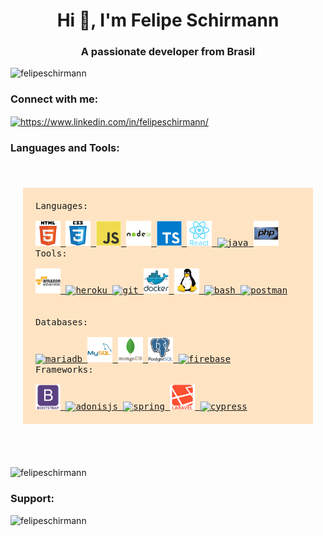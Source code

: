 <!---
felipeschirmann/felipeschirmann is a ✨ special ✨ repository because its `README.md` (this file) appears on your GitHub profile.
You can click the Preview link to take a look at your changes.
--->
<h1 align="center">Hi 👋, I'm Felipe Schirmann</h1>
<h3 align="center">A passionate developer from Brasil</h3>

<p align="left"> <img
    src="https://komarev.com/ghpvc/?username=felipeschirmann&label=Profile%20views&color=0e75b6&style=flat"
    alt="felipeschirmann" />
</p>


<h3 align="left">Connect with me:</h3>
<p align="left">
  <a href="https://linkedin.com/in/felipeschirmann/" target="blank"><img align="center"
      src="https://raw.githubusercontent.com/rahuldkjain/github-profile-readme-generator/master/src/images/icons/Social/linked-in-alt.svg"
      alt="https://www.linkedin.com/in/felipeschirmann/" height="30" width="40" /></a>
</p>

<h3 align="left">Languages and Tools:</h3>
<br />
<div style="background-color: bisque; margin: 20px; padding: 20px;">
  <kbd>
    <kbd>
      <kbd>Languages:</kbd>
      <div>
        <br />
        <a href="https://www.w3.org/html/" target="_blank" rel="noreferrer"> <img
            src="https://raw.githubusercontent.com/devicons/devicon/master/icons/html5/html5-original-wordmark.svg"
            alt="html5" width="40" height="40" />
        </a>
        <a href="https://www.w3schools.com/css/" target="_blank" rel="noreferrer"> <img
            src="https://raw.githubusercontent.com/devicons/devicon/master/icons/css3/css3-original-wordmark.svg"
            alt="css3" width="40" height="40" />
        </a>
        <a href="https://developer.mozilla.org/en-US/docs/Web/JavaScript" target="_blank" rel="noreferrer"> <img
            src="https://raw.githubusercontent.com/devicons/devicon/master/icons/javascript/javascript-original.svg"
            alt="javascript" width="40" height="40" />
        </a>
        <a href="https://nodejs.org" target="_blank" rel="noreferrer"> <img
            src="https://raw.githubusercontent.com/devicons/devicon/master/icons/nodejs/nodejs-original-wordmark.svg"
            alt="nodejs" width="40" height="40" />
        </a>
        <a href="https://www.typescriptlang.org/" target="_blank" rel="noreferrer"> <img
            src="https://raw.githubusercontent.com/devicons/devicon/master/icons/typescript/typescript-original.svg"
            alt="typescript" width="40" height="40" />
        </a>
        <a href="https://reactjs.org/" target="_blank" rel="noreferrer"> <img
            src="https://raw.githubusercontent.com/devicons/devicon/master/icons/react/react-original-wordmark.svg"
            alt="react" width="40" height="40" />
        </a>
        <a href="https://www.java.com" target="_blank" rel="noreferrer"> <img
            src="https://cdn.jsdelivr.net/gh/devicons/devicon/icons/java/java-original-wordmark.svg" alt="java"
            width="40" height="40" />
        </a>
        <a href="https://www.php.net" target="_blank" rel="noreferrer"> <img
            src="https://raw.githubusercontent.com/devicons/devicon/master/icons/php/php-original.svg" alt="php"
            width="40" height="40" />
        </a>
      </div>
    </kbd>
    <kbd>
      <kbd>Tools:</kbd>
      <div>
        <br />
        <a href="https://aws.amazon.com" target="_blank" rel="noreferrer">
          <img
            src="https://raw.githubusercontent.com/devicons/devicon/master/icons/amazonwebservices/amazonwebservices-original-wordmark.svg"
            alt="aws" width="40" height="40" />
        </a>
        <a href="https://heroku.com" target="_blank" rel="noreferrer">
          <img src="https://cdn.jsdelivr.net/gh/devicons/devicon/icons/heroku/heroku-original-wordmark.svg" alt="heroku"
            width="40" height="40" />
        </a>
        <a href="https://git-scm.com/" target="_blank" rel="noreferrer">
          <img src="https://cdn.jsdelivr.net/gh/devicons/devicon/icons/git/git-original-wordmark.svg" alt="git"
            width="40" height="40" />
        </a>
        <a href="https://www.docker.com/" target="_blank" rel="noreferrer">
          <img src="https://raw.githubusercontent.com/devicons/devicon/master/icons/docker/docker-original-wordmark.svg"
            alt="docker" width="40" height="40" />
        </a>
        <a href="https://www.linux.org/" target="_blank" rel="noreferrer">
          <img src="https://raw.githubusercontent.com/devicons/devicon/master/icons/linux/linux-original.svg"
            alt="linux" width="40" height="40" />
        </a>
        <a href="https://www.gnu.org/software/bash/" target="_blank" rel="noreferrer">
          <img src="https://www.vectorlogo.zone/logos/gnu_bash/gnu_bash-icon.svg" alt="bash" width="40" height="40" />
        </a>
        <a href="https://postman.com" target="_blank" rel="noreferrer">
          <img src="https://www.vectorlogo.zone/logos/getpostman/getpostman-icon.svg" alt="postman" width="40"
            height="40" />
        </a>
      </div>
    </kbd>
    <br />
    <br />
    <kbd>
      <kbd>Databases:</kbd>
      <div>
        <br />
        <a href="https://mariadb.org/" target="_blank" rel="noreferrer">
          <img src="https://www.vectorlogo.zone/logos/mariadb/mariadb-icon.svg" alt="mariadb" width="40" height="40" />
        </a>
        <a href="https://www.mysql.com/" target="_blank" rel="noreferrer">
          <img src="https://raw.githubusercontent.com/devicons/devicon/master/icons/mysql/mysql-original-wordmark.svg"
            alt="mysql" width="40" height="40" />
        </a>
        <a href="https://www.mongodb.com/" target="_blank" rel="noreferrer">
          <img
            src="https://raw.githubusercontent.com/devicons/devicon/master/icons/mongodb/mongodb-original-wordmark.svg"
            alt="mongodb" width="40" height="40" />
        </a>
        <a href="https://www.postgresql.org" target="_blank" rel="noreferrer">
          <img
            src="https://raw.githubusercontent.com/devicons/devicon/master/icons/postgresql/postgresql-original-wordmark.svg"
            alt="postgresql" width="40" height="40" />
        </a>
        <a href="https://firebase.google.com/" target="_blank" rel="noreferrer">
          <img src="https://www.vectorlogo.zone/logos/firebase/firebase-icon.svg" alt="firebase" width="40"
            height="40" />
        </a>
      </div>
    </kbd>
    <kbd>
      <kbd>Frameworks:</kbd>
      <div>
        <br />
        <a href="https://getbootstrap.com" target="_blank" rel="noreferrer">
          <img
            src="https://raw.githubusercontent.com/devicons/devicon/master/icons/bootstrap/bootstrap-plain-wordmark.svg"
            alt="bootstrap" width="40" height="40" />
        </a>
        <a href="https://adonisjs.com/" target="_blank" rel="noreferrer">
          <img src="https://cdn.jsdelivr.net/gh/devicons/devicon/icons/adonisjs/adonisjs-original-wordmark.svg"
            alt="adonisjs" width="40" height="40" />
        </a>
        <a href="https://spring.io/" target="_blank" rel="noreferrer">
          <img src="https://cdn.jsdelivr.net/gh/devicons/devicon/icons/spring/spring-original-wordmark.svg" alt="spring"
            width="40" height="40" />
        </a>
        <a href="https://laravel.com/" target="_blank" rel="noreferrer">
          <img src="https://raw.githubusercontent.com/devicons/devicon/master/icons/laravel/laravel-plain-wordmark.svg"
            alt="laravel" width="40" height="40" />
        </a>
        <a href="https://www.cypress.io" target="_blank" rel="noreferrer">
          <img
            src="https://raw.githubusercontent.com/simple-icons/simple-icons/6e46ec1fc23b60c8fd0d2f2ff46db82e16dbd75f/icons/cypress.svg"
            alt="cypress" width="40" height="40" />
        </a>
      </div>
    </kbd>
  </kbd>
</div>
<br />
<br />

<img align="center"
  src="https://github-readme-stats.vercel.app/api/top-langs?username=felipeschirmann&show_icons=true&locale=en&layout=compact&theme=dark"
  alt="felipeschirmann" />


<h3 align="left">Support:</h3>
<p><a href="https://www.buymeacoffee.com/felipeschirmann"> <img align="left"
      src="https://cdn.buymeacoffee.com/buttons/v2/default-yellow.png" height="50" width="210"
      alt="felipeschirmann" /></a></p><br><br>